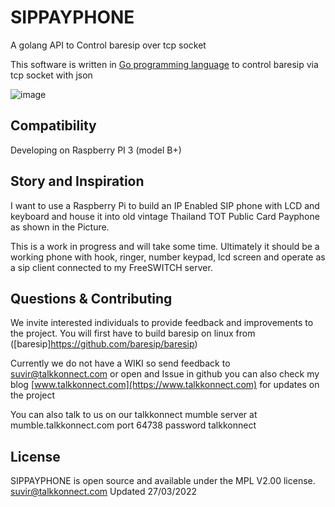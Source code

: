 SIPPAYPHONE 
===========

A golang API to Control baresip over tcp socket

This software is written in [Go programming language](https://golang.org/) to control baresip via tcp socket with json 

![image](https://raw.github.com/talkkonnect/sippayphone/master/images/cardphone.jpg)

Compatibility
-------------
Developing on Raspberry PI 3 (model B+)

Story and Inspiration
---------------------
I want to use a Raspberry Pi to build an IP Enabled SIP phone with LCD and keyboard and
house it into old vintage Thailand TOT Public Card Payphone as shown in the Picture.

This is a work in progress and will take some time. Ultimately it should be a working phone
with hook, ringer, number keypad, lcd screen and operate as a sip client connected to my
FreeSWITCH server.

## Questions & Contributing 
We invite interested individuals to provide feedback and improvements to the project. 
You will first have to build baresip on linux from ([baresip]https://github.com/baresip/baresip)

Currently we do not have a WIKI so send feedback to <suvir@talkkonnect.com> or open and Issue in github
you can also check my blog  [www.talkkonnect.com](https://www.talkkonnect.com) for updates on the project

You can also talk to us on our talkkonnect mumble server at mumble.talkkonnect.com port 64738 password talkkonnect

## License 

SIPPAYPHONE is open source and available under the MPL V2.00 license.
<suvir@talkkonnect.com> Updated 27/03/2022
